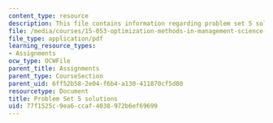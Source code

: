 ```yaml
---
content_type: resource
description: This file contains information regarding problem set 5 solutions.
file: /media/courses/15-053-optimization-methods-in-management-science-spring-2013/77f1525c9ea6ccaf4038972b6ef69699_MIT15_053S13_ps5sol.pdf
file_type: application/pdf
learning_resource_types:
- Assignments
ocw_type: OCWFile
parent_title: Assignments
parent_type: CourseSection
parent_uid: 6ff52b58-2e04-f6b4-a130-411870cf5d80
resourcetype: Document
title: Problem Set 5 solutions
uid: 77f1525c-9ea6-ccaf-4038-972b6ef69699
---
```

